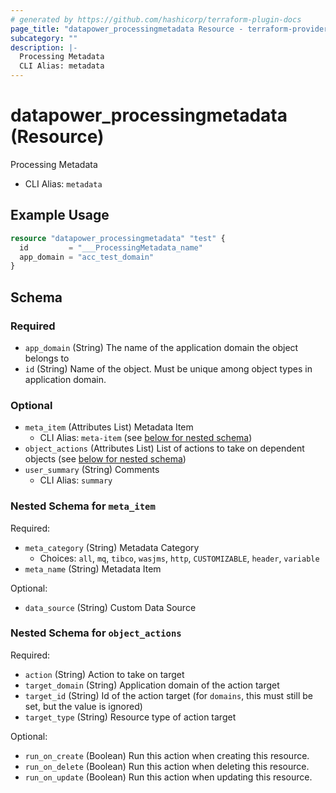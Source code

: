 ```yaml
---
# generated by https://github.com/hashicorp/terraform-plugin-docs
page_title: "datapower_processingmetadata Resource - terraform-provider-datapower"
subcategory: ""
description: |-
  Processing Metadata
  CLI Alias: metadata
---
```


# datapower_processingmetadata (Resource)

Processing Metadata
  - CLI Alias: `metadata`

## Example Usage

```terraform
resource "datapower_processingmetadata" "test" {
  id         = "___ProcessingMetadata_name"
  app_domain = "acc_test_domain"
}
```

<!-- schema generated by tfplugindocs -->
## Schema

### Required

- `app_domain` (String) The name of the application domain the object belongs to
- `id` (String) Name of the object. Must be unique among object types in application domain.

### Optional

- `meta_item` (Attributes List) Metadata Item
  - CLI Alias: `meta-item` (see [below for nested schema](#nestedatt--meta_item))
- `object_actions` (Attributes List) List of actions to take on dependent objects (see [below for nested schema](#nestedatt--object_actions))
- `user_summary` (String) Comments
  - CLI Alias: `summary`

<a id="nestedatt--meta_item"></a>
### Nested Schema for `meta_item`

Required:

- `meta_category` (String) Metadata Category
  - Choices: `all`, `mq`, `tibco`, `wasjms`, `http`, `CUSTOMIZABLE`, `header`, `variable`
- `meta_name` (String) Metadata Item

Optional:

- `data_source` (String) Custom Data Source


<a id="nestedatt--object_actions"></a>
### Nested Schema for `object_actions`

Required:

- `action` (String) Action to take on target
- `target_domain` (String) Application domain of the action target
- `target_id` (String) Id of the action target (for `domains`, this must still be set, but the value is ignored)
- `target_type` (String) Resource type of action target

Optional:

- `run_on_create` (Boolean) Run this action when creating this resource.
- `run_on_delete` (Boolean) Run this action when deleting this resource.
- `run_on_update` (Boolean) Run this action when updating this resource.
